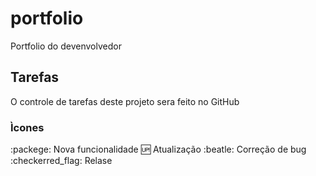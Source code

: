 # portfolio
Portfolio do devenvolvedor

## Tarefas
O controle de  tarefas deste projeto sera feito no GitHub

### Ìcones
:packege: Nova funcionalidade
:up: Atualização
:beatle: Correção de bug
:checkerred_flag: Relase